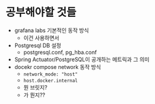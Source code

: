 # 공부해야할 것들

- grafana labs 기본적인 동작 방식
  - 이건 사용하면서
- Postgresql DB 설정
  - postgresql.conf, pg_hba.conf
- Spring Actuator/PostgreSQL이 공개하는 메트릭과 그 의미
- docekr compose network 동작 방식
  - `network_mode: "host"`
  - `host.docker.internal`
  - 뭔 브릿지?
  - 가 뭔지?? 

